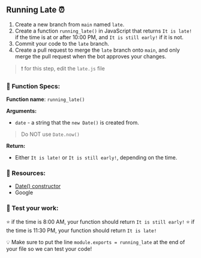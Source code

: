 ## Running Late ⏰
1. Create a new branch from `main` named `late`. 
2. Create a function `running_late()` in JavaScript that returns `It is late!` if the time is at or after 10:00 PM, and `It is still early!` if it is not. 
3. Commit your code to the `late` branch. 
4. Create a pull request to merge the `late` branch onto `main`, and only merge the pull request when the bot approves your changes. 

> ❗ for this step, edit the `late.js` file

### 🔨 Function Specs:
**Function name**: `running_late()`

**Arguments:**
- `date` - a string that the `new Date()` is created from.
> Do NOT use `Date.now()`

**Return:**
- Either `It is late!` or `It is still early!`, depending on the time.

### 🧠 Resources:
- [Date() constructor](https://developer.mozilla.org/en-US/docs/Web/JavaScript/Reference/Global_Objects/Date/Date)
- Google


### 📝 Test your work:
⭐ if the time is 8:00 AM, your function should return `It is still early!`
⭐ if the time is 11:30 PM, your function should return `It is late!`

💡 Make sure to put the line `module.exports = running_late` at the end of your file so we can test your code!